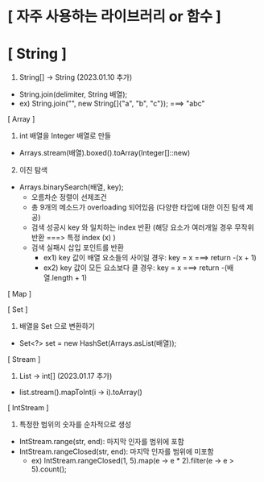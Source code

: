 # **[ 자주 사용하는 라이브러리 or 함수 ]**

# **[ String ]**
1. String[] -> String (2023.01.10 추가)
- String.join(delimiter, String 배열);
- ex) String.join("", new String[]{"a", "b", "c"}); ===> "abc"

[ Array ]
1. int 배열을 Integer 배열로 만들
- Arrays.stream(배열).boxed().toArray(Integer[]::new)

2. 이진 탐색
- Arrays.binarySearch(배열, key);
   - 오름차순 정렬이 선제조건
   - 총 9개의 메소드가 overloading 되어있음 (다양한 타입에 대한 이진 탐색 제공)
   - 검색 성공시 key 와 일치하는 index 반환 (해당 요소가 여러개일 경우 무작위 반환 ===> 특정 index (x) )
   - 검색 실패시 삽입 포인트를 반환
      - ex1) key 값이 배열 요소들의 사이일 경우: key = x ===> return -(x + 1)
      - ex2) key 값이 모든 요소보다 클 경우: key = x ===> return -(배열.length + 1)

[ Map ]

[ Set ]
1. 배열을 Set 으로 변환하기
- Set<?> set = new HashSet(Arrays.asList(배열));

[ Stream ]
1. List<Integer> -> int[] (2023.01.17 추가)
- list.stream().mapToInt(i -> i).toArray()

[ IntStream ]
1. 특정한 범위의 숫자를 순차적으로 생성
- IntStream.range(str, end): 마지막 인자를 범위에 포함
- IntStream.rangeClosed(str, end): 마지막 인자를 범위에 미포함
    - ex) IntStream.rangeClosed(1, 5).map(e -> e * 2).filter(e -> e > 5).count();

